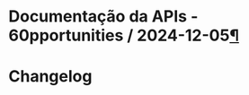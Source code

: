 # Documentação da APIs - 60pportunities / 2024-12-05[¶](http://localhost:8000/CHANGELOG/#documentacao-da-apis-60pportunities-2024-12-05 "Permanent link")

# Changelog